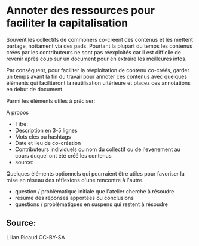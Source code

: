 # Annoter des ressources pour faciliter la capitalisation

Souvent les collectifs de commoners co-créent des contenus et les mettent partage, nottament via des pads. Pourtant la plupart du temps les contenus crées par les contributeurs ne sont pas réexploités car il est difficile de revenir après coup sur un document pour en extraire les meilleures infos.

Par conséquent, pour faciliter la réeploitation de contenu co-créés, garder un temps avant la fin du travail pour annoter ces contenus avec quelques éléments qui faciliteront la réutilisation ultérieure et placez ces annotations en début de document.

Parmi les éléments utiles à préciser:

A propos

- Titre:
- Description en 3-5 lignes
- Mots clés ou hashtags
- Date et lieu de co-création
- Contributeurs individuels ou nom du collectif ou de l'evenement au cours duquel ont été créé les contenus
- source: 

Quelques éléments optionnels qui pourraient être utiles pour favoriser la mise en réseau des réflexions d'une rencontre à l'autre.
- question / problématique initiale que l'atelier cherche à résoudre
- résumé des réponses apportées ou conclusions
- questions / problématiques en suspens qui restent à résoudre

## Source:

Lilian Ricaud 
CC-BY-SA
